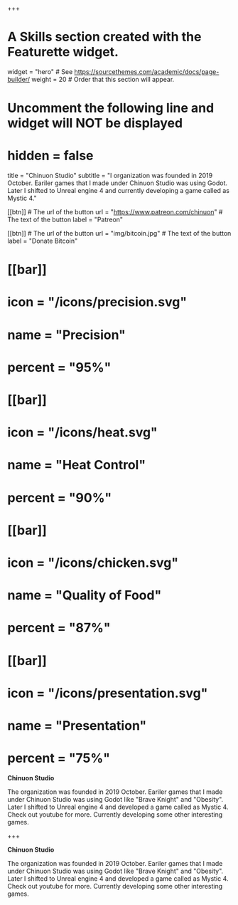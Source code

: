 +++
# A Skills section created with the Featurette widget.
widget = "hero"  # See https://sourcethemes.com/academic/docs/page-builder/
weight = 20  # Order that this section will appear.

# Uncomment the following line and widget will NOT be displayed
# hidden = false

title = "Chinuon Studio"
subtitle = "I organization was founded in 2019 October. Eariler games that I made under Chinuon Studio was using Godot. Later I shifted to Unreal engine 4 and currently developing a game called as Mystic 4."



[[btn]]
	# The url of the button
  url = "https://www.patreon.com/chinuon"
	# The text of the button
  label = "Patreon"
  
  [[btn]]
	# The url of the button
  url = "img/bitcoin.jpg"
	# The text of the button
  label = "Donate Bitcoin"



# [[bar]]
#	icon = "/icons/precision.svg"
#	name = "Precision"
#	percent = "95%"

# [[bar]]
#	icon = "/icons/heat.svg"
#	name = "Heat Control"
#	percent = "90%"


# [[bar]]
#	icon = "/icons/chicken.svg"
#	name = "Quality of Food"
#	percent = "87%"


# [[bar]]
#	icon = "/icons/presentation.svg"
#	name = "Presentation"
#	percent = "75%"

**Chinuon Studio**

The organization was founded in 2019 October. Eariler games that I made under Chinuon Studio was using Godot like "Brave Knight" and "Obesity". Later I shifted to Unreal engine 4 and developed a game called as Mystic 4. Check out youtube for more. Currently developing some other interesting games.

+++


**Chinuon Studio**

The organization was founded in 2019 October. Eariler games that I made under Chinuon Studio was using Godot like "Brave Knight" and "Obesity". Later I shifted to Unreal engine 4 and developed a game called as Mystic 4. Check out youtube for more. Currently developing some other interesting games.
